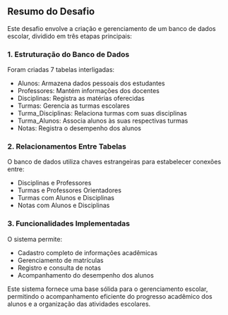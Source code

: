 ## Resumo do Desafio

Este desafio envolve a criação e gerenciamento de um banco de dados escolar, dividido em três etapas principais:

### 1. Estruturação do Banco de Dados

Foram criadas 7 tabelas interligadas:

- Alunos: Armazena dados pessoais dos estudantes
- Professores: Mantém informações dos docentes
- Disciplinas: Registra as matérias oferecidas
- Turmas: Gerencia as turmas escolares
- Turma_Disciplinas: Relaciona turmas com suas disciplinas
- Turma_Alunos: Associa alunos às suas respectivas turmas
- Notas: Registra o desempenho dos alunos

### 2. Relacionamentos Entre Tabelas

O banco de dados utiliza chaves estrangeiras para estabelecer conexões entre:

- Disciplinas e Professores
- Turmas e Professores Orientadores
- Turmas com Alunos e Disciplinas
- Notas com Alunos e Disciplinas

### 3. Funcionalidades Implementadas

O sistema permite:

- Cadastro completo de informações acadêmicas
- Gerenciamento de matrículas
- Registro e consulta de notas
- Acompanhamento do desempenho dos alunos

Este sistema fornece uma base sólida para o gerenciamento escolar, permitindo o acompanhamento eficiente do progresso acadêmico dos alunos e a organização das atividades escolares.